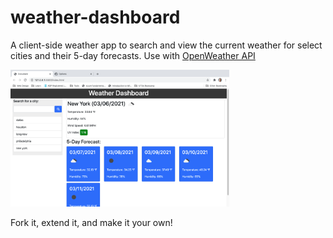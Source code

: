 # weather-dashboard
A client-side weather app to search and view the current weather for select cities and their 5-day forecasts. Use with [OpenWeather API](https://openweathermap.org/api)

<img src="./assets/screenshot.png" width="350px">

Fork it, extend it, and make it your own!
